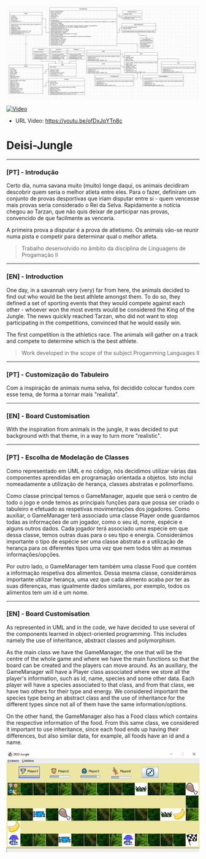 ![](diagrama.png?raw=true "Diagrama UML")

[![Video](https://prnt.sc/BQeGGXvIiEum)](https://youtu.be/ofDxJqYTn8c)

- URL Video: https://youtu.be/ofDxJqYTn8c

# Deisi-Jungle

---
### [PT] - Introdução

Certo dia, numa savana muito (muito) longe daqui, os animais decidiram descobrir quem seria
o melhor atleta entre eles. Para o fazer, definiram um conjunto de provas desportivas que iriam
disputar entre si - quem vencesse mais provas seria considerado o Rei da Selva. Rapidamente
a notícia chegou ao Tarzan, que não quis deixar de participar nas provas, convencido de que
facilmente as venceria.

A primeira prova a disputar é a prova de atletismo. Os animais vão-se reunir numa pista e
competir para determinar qual o melhor atleta.

> Trabalho desenvolvido no âmbito da disciplina de Linguagens de Progamação II

---
### [EN] - Introduction

One day, in a savannah very (very) far from here, the animals decided to find out who would be
the best athlete amongst them. To do so, they defined a set of sporting events that they would
compete against each other - whoever won the most events would be considered the King of the Jungle.
The news quickly reached Tarzan, who did not want to stop participating in the competitions, convinced that
he would easily win.

The first competition is the athletics race. The animals will gather on a track and
compete to determine which is the best athlete.

> Work developed in the scope of the subject Progamming Languages II

---
### [PT] - Customização do Tabuleiro

Com a inspiração de animais numa selva, foi decidido colocar fundos com esse tema, de forma a tornar mais "realista".

---
### [EN] - Board Customisation

With the inspiration from animals in the jungle, it was decided to put background with that theme, in a way to turn more "realistic".

---
### [PT] - Escolha de Modelação de Classes

Como representado em UML e no código, nós decidimos utilizar várias das componentes aprendidas em programação orientada a objetos. Isto inclui nomeadamente a utilização de herança, classes abstratas e polimorfismo.

Como classe principal temos o GameManager, aquele que será o centro de todo o jogo e onde temos as principais funções para que possa ser criado o tabuleiro e efetuado as respetivas movimentações dos jogadores. Como auxiliar, o GameManager terá associado uma classe Player onde guardamos todas as informações de um jogador, como o seu id, nome, espécie e alguns outros dados. Cada jogador terá associado uma espécie em que dessa classe, temos outras duas para o seu tipo e energia. Considerámos importante o tipo de espécie ser uma classe abstrata e a utilização de herança para os diferentes tipos uma vez que nem todos têm as mesmas informações/opções.

Por outro lado, o GameManager tem também uma classe Food que contém a informação respetiva dos alimentos. Dessa mesma classe, considerámos importante utilizar herança, uma vez que cada alimento acaba por ter as suas diferenças, mas igualmente dados similares, por exemplo, todos os alimentos tem um id e um nome. 

---
### [EN] - Board Customisation

As represented in UML and in the code, we have decided to use several of the components learned in object-oriented programming. This includes namely the use of inheritance, abstract classes and polymorphism.

As the main class we have the GameManager, the one that will be the centre of the whole game and where we have the main functions so that the board can be created and the players can move around. As an auxiliary, the GameManager will have a Player class associated where we store all the player's information, such as id, name, species and some other data. Each player will have a species associated to that class, and from that class, we have two others for their type and energy. We considered important the species type being an abstract class and the use of inheritance for the different types since not all of them have the same information/options.

On the other hand, the GameManager also has a Food class which contains the respective information of the food. From this same class, we considered it important to use inheritance, since each food ends up having their differences, but also similar data, for example, all foods have an id and a name. 


![](board2.png?raw=true "Board Customisation")